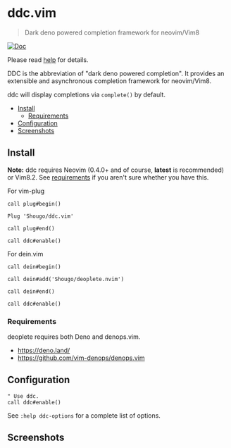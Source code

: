 # ddc.vim

> Dark deno powered completion framework for neovim/Vim8

[![Doc](https://img.shields.io/badge/doc-%3Ah%20ddc-orange.svg)](doc/ddc.txt)

Please read [help](doc/ddc.txt) for details.

DDC is the abbreviation of "dark deno powered completion". It provides an
extensible and asynchronous completion framework for neovim/Vim8.

ddc will display completions via `complete()` by default.

<!-- vim-markdown-toc GFM -->

- [Install](#install)
  - [Requirements](#requirements)
- [Configuration](#configuration)
- [Screenshots](#screenshots)

<!-- vim-markdown-toc -->

## Install

**Note:** ddc requires Neovim (0.4.0+ and of course, **latest** is recommended)
or Vim8.2. See [requirements](#requirements) if you aren't sure whether you have
this.

For vim-plug

```viml
call plug#begin()

Plug 'Shougo/ddc.vim'

call plug#end()

call ddc#enable()
```

For dein.vim

```viml
call dein#begin()

call dein#add('Shougo/deoplete.nvim')

call dein#end()

call ddc#enable()
```

### Requirements

deoplete requires both Deno and denops.vim.

- <https://deno.land/>
- <https://github.com/vim-denops/denops.vim>

## Configuration

```vim
" Use ddc.
call ddc#enable()
```

See `:help ddc-options` for a complete list of options.

## Screenshots
